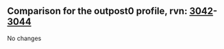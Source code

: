 ## Comparison for the outpost0 profile, rvn: [3042](https://github.com/PRO100KatYT/FortniteProfileRevisions/tree/main/profiles/outpost0/3042%20outpost0.json)-[3044](https://github.com/PRO100KatYT/FortniteProfileRevisions/tree/main/profiles/outpost0/3044%20outpost0.json)

No changes
